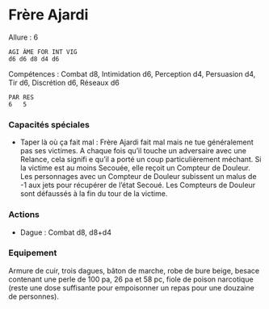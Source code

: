 # Frère Ajardi

Allure : 6

    AGI ÂME FOR INT VIG
    d6 d6 d8 d4 d6

Compétences : Combat d8, Intimidation
d6, Perception d4, Persuasion d4, Tir d6,
Discrétion d6, Réseaux d6

	PAR	RES
    6   5
    
### Capacités spéciales
- Taper là où ça fait mal : Frère Ajardi fait
mal mais ne tue généralement pas ses
victimes. A chaque fois qu’il touche un
adversaire avec une Relance, cela signifi e
qu’il a porté un coup particulièrement méchant.
Si la victime est au moins Secouée,
elle reçoit un Compteur de Douleur. Les
personnages avec un Compteur de Douleur
subissent un malus de -1 aux jets pour
récupérer de l’état Secoué. Les Compteurs
de Douleur sont défaussés à la fin du tour
de la victime.

### Actions
- Dague : Combat d8, d8+d4

### Equipement
Armure de cuir, trois dagues, bâton de marche, robe de bure beige, besace contenant une perle de 100 pa, 26 pa et 58 pc, fiole de poison narcotique (reste une dose suffisante pour empoisonner un repas pour une douzaine de personnes).